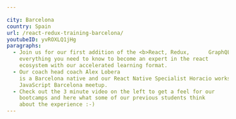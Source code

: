 ```yaml
---

city: Barcelona
country: Spain
url: /react-redux-training-barcelona/
youtubeID: yvROXLQ1jHg
paragraphs:
  - Join us for our first addition of the <b>React, Redux,      GraphQL</b> bootcamp in <b>Barcelona, Spain.</b> Over 6 intense days    we'll cover
    everything you need to know to become an expert in the react
    ecosystem with our accelerated learning format.
  - Our coach head coach Alex Lobera
    is a Barcelona native and our React Native Specialist Horacio works from Barcelona and runs the popular
    JavaScript Barcelona meetup.
  - Check out the 3 minute video on the left to get a feel for our
    bootcamps and here what some of our previous students think
    about the experience :-)
---
```

